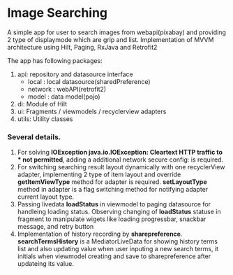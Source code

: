 # Image Searching

A simple app for user to search images from webapi(pixabay) and providing 2 type of displaymode which are grip and list.
Implementation of MVVM architecture using Hilt, Paging, RxJava and Retrofit2

The app has following packages:

1. api: repository and datasource interface
    - local : local datasource(sharedPreference)
    - network : webAPI(retrofit2)
    - model : data model(pojo)
2. di: Module of Hilt
3. ui: Fragments / viewmodels / recyclerview adapters
4. utils: Utility classes

### Several details.
1. For solving **IOException java.io.IOException: Cleartext HTTP traffic to * not permitted**, adding a additional network secure config: **<base-config cleartextTrafficPermitted="true" />** is required.
2. For switching searching result layout dynamically with one recyclerView adapter, implementing 2 type of item layout and override **getItemViewType** method for adapter is required. **setLayoutType** method in adapter is a flag switching method for notifying adapter current layout type.
3. Passing livedata **loadStatus** in viewmodel to paging datasource for handleing loading status. Observing changing of **loadStatus** statuse in fragment to manipulate wigets like loading progressbar, snackbar message, and retry button
4. Implementation of history recording by **sharepreference**. **searchTermsHistory** is a MediatorLiveData for showing history terms list and also updating value when user inputing a new search terms, it initials when viewmodel creating and save to sharepreference after updateing its value.
